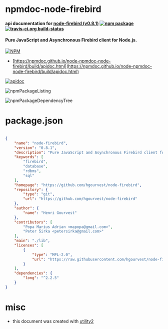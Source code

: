 # npmdoc-node-firebird

#### api documentation for  [node-firebird (v0.8.1)](https://github.com/hgourvest/node-firebird)  [![npm package](https://img.shields.io/npm/v/npmdoc-node-firebird.svg?style=flat-square)](https://www.npmjs.org/package/npmdoc-node-firebird) [![travis-ci.org build-status](https://api.travis-ci.org/npmdoc/node-npmdoc-node-firebird.svg)](https://travis-ci.org/npmdoc/node-npmdoc-node-firebird)

#### Pure JavaScript and Asynchronous Firebird client for Node.js.

[![NPM](https://nodei.co/npm/node-firebird.png?downloads=true&downloadRank=true&stars=true)](https://www.npmjs.com/package/node-firebird)

- [https://npmdoc.github.io/node-npmdoc-node-firebird/build/apidoc.html](https://npmdoc.github.io/node-npmdoc-node-firebird/build/apidoc.html)

[![apidoc](https://npmdoc.github.io/node-npmdoc-node-firebird/build/screenCapture.buildCi.browser.%252Ftmp%252Fbuild%252Fapidoc.html.png)](https://npmdoc.github.io/node-npmdoc-node-firebird/build/apidoc.html)

![npmPackageListing](https://npmdoc.github.io/node-npmdoc-node-firebird/build/screenCapture.npmPackageListing.svg)

![npmPackageDependencyTree](https://npmdoc.github.io/node-npmdoc-node-firebird/build/screenCapture.npmPackageDependencyTree.svg)



# package.json

```json

{
    "name": "node-firebird",
    "version": "0.8.1",
    "description": "Pure JavaScript and Asynchronous Firebird client for Node.js.",
    "keywords": [
        "firebird",
        "database",
        "rdbms",
        "sql"
    ],
    "homepage": "https://github.com/hgourvest/node-firebird",
    "repository": {
        "type": "git",
        "url": "https://github.com/hgourvest/node-firebird"
    },
    "author": {
        "name": "Henri Gourvest"
    },
    "contributors": [
        "Popa Marius Adrian <mapopa@gmail.com>",
        "Peter Širka <petersirka@gmail.com>"
    ],
    "main": "./lib",
    "licenses": [
        {
            "type": "MPL-2.0",
            "url": "https://raw.githubusercontent.com/hgourvest/node-firebird/master/LICENSE"
        }
    ],
    "dependencies": {
        "long": "^2.2.5"
    }
}
```



# misc
- this document was created with [utility2](https://github.com/kaizhu256/node-utility2)
